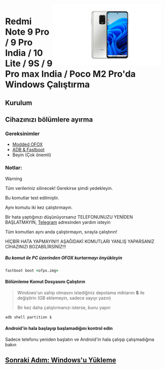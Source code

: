   <img align="right" src="https://github.com/Rubanoxd/Port-Windows-11-redmi-note-9_pro/blob/main/Miatoll.png" width="350" alt="Redmi Note 9 Pro / 9 Pro India / 10 Lite / 9S / 9 Pro max India / Poco M2 Pro Üzerinde Windows 11 Çalıştırma">


# Redmi Note 9 Pro / 9 Pro India / 10 Lite / 9S / 9 Pro max India / Poco M2 Pro'da Windows Çalıştırma

## Kurulum

## Cihazınızı bölümlere ayırma

### Gereksinimler

- [Modded OFOX](https://github.com/Rubanoxd/Port-Windows-11-redmi-note-9_pro/releases/tag/modded-ofox)
- [ADB & Fastboot](https://developer.android.com/studio/releases/platform-tools)
- Beyin (Çok önemli)

### Notlar:
> [!Warning]
> Tüm verileriniz silinecek! Gerekirse şimdi yedekleyin.
>
> Bu komutlar test edilmiştir.
>
> Aynı komutu iki kez çalıştırmayın.
>
> Bir hata yaptığınızı düşünüyorsanız TELEFONUNUZU YENİDEN BAŞLATMAYIN, [Telegram](https://t.me/woamiatoll) adresinden yardım isteyin
>
> Tüm komutları aynı anda çalıştırmayın, sırayla çalıştırın!
>
> HİÇBİR HATA YAPMAYIN!!! AŞAĞIDAKİ KOMUTLARI YANLIŞ YAPARSANIZ CİHAZINIZI BOZABİLİRSİNİZ!!!

##### Bu komut ile PC üzerinden OFOX kurtarmayı önyükleyin
```cmd
fastboot boot <ofpx.img>
```

#### Bölümleme Komut Dosyasını Çalıştırın
> Windows'un sahip olmasını istediğiniz depolama miktarını **$** ile değiştirin (GB eklemeyin, sadece sayıyı yazın)
> 
> Bir kez daha çalıştırmanızı isterse, bunu yapın
```sh
adb shell partition $
```


#### Android'in hala başlayıp başlamadığını kontrol edin
Sadece telefonu yeniden başlatın ve Android'in hala çalışıp çalışmadığına bakın


## [Sonraki Adım: Windows'u Yükleme](2-kurulum-tr.md)

